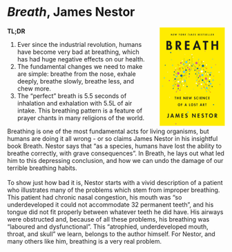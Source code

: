 # *Breath*, James Nestor
<img align="right" src="./breath_cover.jpeg" style="max-width:30%; padding-left: 20px;">

**TL;DR**

1. Ever since the industrial revolution, humans have become very bad at breathing, which has had huge negative effects on our health.
2. The fundamental changes we need to make are simple: breathe from the nose, exhale deeply, breathe slowly, breathe less, and chew more. 
3. The “perfect” breath is 5.5 seconds of inhalation and exhalation with 5.5L of air intake. This breathing pattern is a feature of prayer chants in many religions of the world.

<div class='straits'>
Breathing is one of the most fundamental acts for living organisms, but humans are doing it all wrong - or so claims James Nestor in his insightful book Breath. Nestor says that “as a species, humans have lost the ability to breathe correctly, with grave consequences”. In Breath, he lays out what led him to this depressing conclusion, and how we can undo the damage of our terrible breathing habits.
</div><br>

<div class='straits'>
To show just how bad it is, Nestor starts with a vivid description of a patient who illustrates many of the problems which stem from improper breathing. This patient had chronic nasal congestion, his mouth was “so underdeveloped it could not accommodate 32 permanent teeth”, and his tongue did not fit properly between whatever teeth he did have. His airways were obstructed and, because of all these problems, his breathing was “laboured and dysfunctional”. This “atrophied, underdeveloped mouth, throat, and skull” we learn, belongs to the author himself. For Nestor, and many others like him, breathing is a very real problem.
</div><br>
